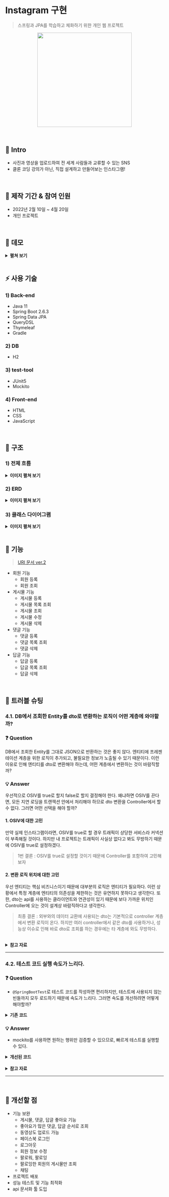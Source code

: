 # Instagram 구현
> 스프링과 JPA를 학습하고 체화하기 위한 개인 웹 프로젝트
<p align="center"><img src="https://user-images.githubusercontent.com/87891581/165957434-b4f0ae25-853a-4757-aa2e-6a9386edd949.png" width="300" height="300"></p>

</br>

## :bookmark: Intro
- 사진과 영상을 업로드하여 전 세계 사람들과 교류할 수 있는 SNS
- 클론 코딩 강의가 아닌, 직접 설계하고 만들어보는 인스타그램!

</br>

## :calendar: 제작 기간 & 참여 인원
- 2022년 2월 10일 ~ 4월 20일
- 개인 프로젝트

</br>

## :eyes: 데모
<details>
<summary><b>펼쳐 보기</b></summary>
<div markdown="1">
  
|회원가입|로그인|게시물 더보기|
|:--:|:--:|:--:|
|<img src="https://user-images.githubusercontent.com/87891581/166108709-0b3d10bb-ac69-48ca-b46b-e4923a132e22.gif" width="300" height="300">|<img src="https://user-images.githubusercontent.com/87891581/166108738-fae2f9d1-bfca-4422-a56e-e690ff961fdd.gif" width="300" height="300">|<img src="https://user-images.githubusercontent.com/87891581/166108747-b13fbfaf-649f-4ab0-92e5-dcfce4252e43.gif" width="300" height="300">|

|닉네임으로 회원 검색|게시물 등록|게시물 수정|
|:--:|:--:|:--:|
|<img src="https://user-images.githubusercontent.com/87891581/166108753-fd2308e3-f32e-46c5-a984-76a5b48b6fbd.gif" width="300" height="300">|<img src="https://user-images.githubusercontent.com/87891581/166108741-0705ce3f-3552-4371-9836-3e9d4b5f88b1.gif" width="300" height="300">|<img src="https://user-images.githubusercontent.com/87891581/166108740-b6e3a5ba-2fd8-430d-b69b-c2f055cdea78.gif" width="300" height="300">|

|댓글 등록 및 삭제|답글 등록 및 삭제|
|:--:|:--:|
|<img src="https://user-images.githubusercontent.com/87891581/166108745-4f148f7e-fa8f-41b5-a2e3-83ebff3cb52c.gif" width="300" height="300">|<img src="https://user-images.githubusercontent.com/87891581/166108731-e702bcf4-de5f-41f2-a9ff-37b2dbc8536d.gif" width="300" height="300">|
  
</div>
</summary>
</details>

</br>

## :zap: 사용 기술
### 1) Back-end
  - Java 11
  - Spring Boot 2.6.3
  - Spring Data JPA
  - QueryDSL
  - Thymeleaf
  - Gradle
### 2) DB
  - H2
### 3) test-tool
  - JUnit5
  - Mockito
### 4) Front-end
  - HTML
  - CSS
  - JavaScript

</br>

## :pushpin: 구조
### 1) 전체 흐름
<details>
<summary><b>이미지 펼쳐 보기</b></summary>
<div markdown="1">
  
  ![api 흐름](https://user-images.githubusercontent.com/87891581/166135748-6f183e5f-c3af-4d10-aa7d-7cf615f94391.png)
</div>
</summary>
</details>

### 2) ERD
<details>
<summary><b>이미지 펼쳐 보기</b></summary>
<div markdown="1">

  ![image](https://user-images.githubusercontent.com/87891581/166134604-5b94d7e3-c4ca-4adf-b77e-9fd702e81ad1.png)
</div>
</summary>
</details>

### 3) 클래스 다이어그램
<details>
<summary><b>이미지 펼쳐 보기</b></summary>
<div markdown="1">

  ![image](https://user-images.githubusercontent.com/87891581/166135741-5d56b43e-6b74-4a00-9570-1664ead8a2e4.png)
</div>
</summary>
</details>

</br>

## :page_facing_up: 기능
> [URI 문서 ver.2](https://github.com/JunYoung-C/Instagram/wiki/URI-%EB%AC%B8%EC%84%9C-ver.2)

- 회원 기능
  - 회원 등록
  - 회원 조회
- 게시물 기능
  - 게시물 등록
  - 게시물 목록 조회
  - 게시물 조회
  - 게시물 수정
  - 게시물 삭제
- 댓글 기능
  - 댓글 등록
  - 댓글 목록 조회
  - 댓글 삭제
- 답글 기능
  - 답글 등록
  - 답글 목록 조회
  - 답글 삭제

</br>

## :mag_right: 트러블 슈팅
### 4.1. DB에서 조회한 Entity를 dto로 변환하는 로직이 어떤 계층에 와야할까?
### :question: Question
DB에서 조회한 Entity를 그대로 JSON으로 반환하는 것은 좋지 않다. 엔티티에 프레젠테이션 계층을 위한 로직이 추가되고, 불필요한 정보가 노출될 수 있기 때문이다. 이런 이유로 인해 엔티티를 dto로 변환해야 하는데, 어떤 계층에서 변환하는 것이 바람직할까?

### :bulb: Answer
우선적으로 OSIV를 true로 할지 false로 할지 결정해야 한다. 왜냐하면 OSIV를 끈다면, 모든 지연 로딩을 트랜잭션 안에서 처리해야 하므로 dto 변환을 Controller에서 할 수 없다. 그러면 어떤 선택을 해야 할까?
#### 1. OSIV에 대한 고민
 만약 실제 인스타그램이라면, OSIV를 true로 할 경우 트래픽이 상당한 서비스라 커넥션이 부족해질 것이다. 하지만 내 프로젝트는 트래픽이 사실상 없다고 봐도 무방하기 때문에 OSIV를 true로 설정하겠다.
> 1번 결론 : OSIV를 true로 설정할 것이기 때문에 Controller를 포함하여 고민해보자
#### 2. 변환 로직 위치에 대한 고민
 우선 엔티티는 핵심 비즈니스이기 때문에 대부분의 로직은 엔티티가 필요하다. 이런 상황에서 특정 계층에 엔티티의 의존성을 제한하는 것은 유연하지 못하다고 생각한다. 또한, dto는 api를 사용하는 클라이언트와 연관성이 있기 때문에 보다 가까운 위치인 Controller에 오는 것이 설계상 바람직하다고 생각한다.
 
> 최종 결론 : 외부와의 데이터 교환에 사용되는 dto는 기본적으로 controller 계층에서 변환 로직이 온다. 하지만 여러 controller에서 같은 dto를 사용하거나, 성능상 이슈로 인해 바로 dto로 조회를 하는 경우에는 타 계층에 와도 무방하다.

</br>

<details>
<summary><b>참고 자료</b></summary>
<div markdown="1">
  
- [Dto 사용시기에 대한 질문 - 인프런 | 질문 & 답변 (inflearn.com)](https://www.inflearn.com/questions/139564)
- [DTO 변환 시 우아한형제들은 어떻게 처리하시나요? - 인프런 | 질문 & 답변 (inflearn.com)](https://www.inflearn.com/questions/15292)
- [dto의 layer에대해 질문 드립니다. - 인프런 | 질문 & 답변 (inflearn.com)](https://www.inflearn.com/questions/53023)
- [궁금합니다. - 인프런 | 질문 & 답변 (inflearn.com)](https://www.inflearn.com/questions/30618)

</div>
</summary>
</details>
<div markdown="1">

---

### 4.2. 테스트 코드 실행 속도가 느리다.
### :question: Question
- `@SpringBootTest`로 테스트 코드를 작성하면 편리하지만, 테스트에 사용되지 않는 빈들까지 모두 로드하기 때문에 속도가 느리다. 그러면 속도를 개선하려면 어떻게 해야할까?
<details>
<summary><b>기존 코드</b></summary>
  
``` java
@SpringBootTest
@Transactional
class MemberServiceTest {

    @Autowired
    MemberService memberService;

    @Autowired
    MemberRepository memberRepository;

    // 이하 생략
   
    @DisplayName("회원가입 - 별명 중복으로 인한 실패")
    @Test
    public void signUp_fail() {
        //given
        MemberDto memberDto =
                new MemberDto("email@naver.com", "이름", "junyoung", null);

        //when
        //then
        assertThatThrownBy(() -> memberService.signUp(memberDto))
                .isInstanceOf(CustomFormException.class);
    }

   // 이하 생략
} 
```

</div>
</summary>
</details>


### :bulb: Answer
- mockito를 사용하면 원하는 행위만 검증할 수 있으므로, 빠르게 테스트를 실행할 수 있다.

<details>
<summary><b>개선된 코드</b></summary>
<div markdown="1">
  
```java
@ExtendWith(MockitoExtension.class)
class MemberServiceTest {

    @InjectMocks
    MemberService memberService;

    @Mock
    MemberRepository memberRepository;

    @DisplayName("회원가입")
    @Nested
    class signUpTest {
        // 이하 생략
  
        @DisplayName("실패 - 닉네임 중복")
        @Test
        void failByDuplicateNickname() {
            //given
            String nickname = "nickname";
            Member member = new Member(
                    Privacy.create("1234", "01011111111"),
                    nickname,
                    "name");

            when(memberRepository.findByNickname(nickname))
                    .thenReturn(Optional.of(member));

            MemberDto memberDto =
                    new MemberDto("email@naver.com", "name", "nickname", "1234");

            //when
            //then
            assertThatThrownBy(() -> memberService.signUp(memberDto))
                    .isExactlyInstanceOf(DuplicateNicknameException.class);
        }
  
        // 이하 생략
    }
  
    // 이하 생략
}
```

</div>
</summary>
</details>

</br>

<details>
<summary><b>참고 자료</b></summary>
<div markdown="1">

- [7가지 유닛테스트 네이밍](https://it-is-mine.tistory.com/3)
- [Spring TEST 종류](https://lalwr.blogspot.com/2019/09/spring-test.html)
- [Spring Guide - 테스트 전략](https://cheese10yun.github.io/spring-guide-test-1/)
- [JUnit5 완벽 가이드](https://donghyeon.dev/junit/2021/04/11/JUnit5-%EC%99%84%EB%B2%BD-%EA%B0%80%EC%9D%B4%EB%93%9C/)
- [mockito 사용법](https://jdm.kr/blog/222)
- [Mockito 사용하기1](https://velog.io/@znftm97/Mockito-%EC%82%AC%EC%9A%A9%ED%95%98%EA%B8%B01)
</div>
</summary>
</details>

---

</br>

## :wrench: 개선할 점
- 기능 보완
  - 게시물, 댓글, 답글 좋아요 기능
  - 좋아요가 많은 댓글, 답글 순서로 조회
  - 동영상도 업로드 가능
  - 페이스북 로그인
  - 로그아웃
  - 회원 정보 수정
  - 팔로워, 팔로잉
  - 팔로잉한 회원의 게시물만 조회
  - 채팅
- 프로젝트 배포
- 성능 테스트 및 기능 최적화
- api 문서화 툴 도입

